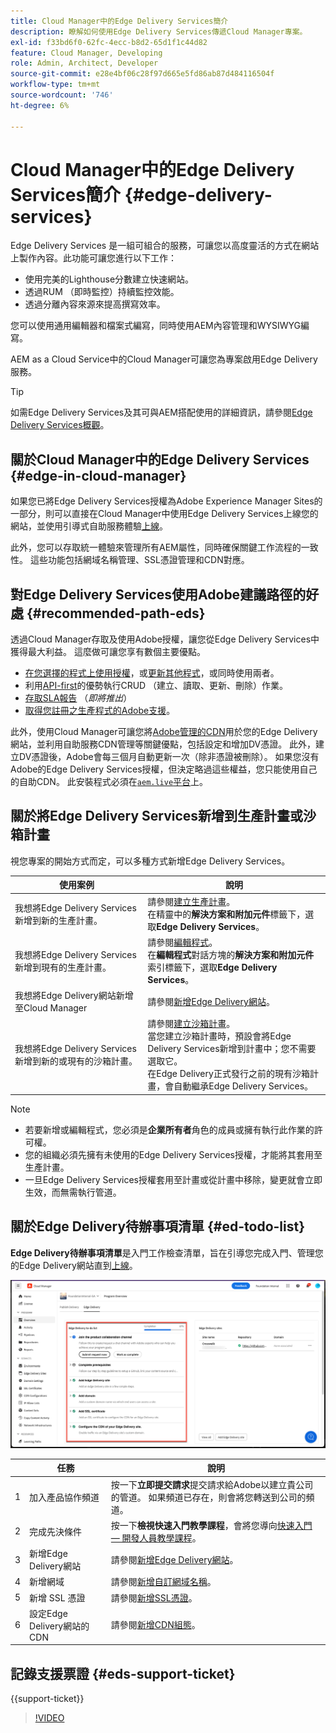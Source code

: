 ```yaml
---
title: Cloud Manager中的Edge Delivery Services簡介
description: 瞭解如何使用Edge Delivery Services傳遞Cloud Manager專案。
exl-id: f33bd6f0-62fc-4ecc-b8d2-65d1f1c44d82
feature: Cloud Manager, Developing
role: Admin, Architect, Developer
source-git-commit: e28e4bf06c28f97d665e5fd86ab87d484116504f
workflow-type: tm+mt
source-wordcount: '746'
ht-degree: 6%

---
```



# Cloud Manager中的Edge Delivery Services簡介 {#edge-delivery-services}

Edge Delivery Services 是一組可組合的服務，可讓您以高度靈活的方式在網站上製作內容。此功能可讓您進行以下工作：

* 使用完美的Lighthouse分數建立快速網站。
* 透過RUM （即時監控）持續監控效能。
* 透過分離內容來源來提高撰寫效率。

您可以使用通用編輯器和檔案式編寫，同時使用AEM內容管理和WYSIWYG編寫。

AEM as a Cloud Service中的Cloud Manager可讓您為專案啟用Edge Delivery服務。

>[!TIP]
>
>如需Edge Delivery Services及其可與AEM搭配使用的詳細資訊，請參閱[Edge Delivery Services概觀](/help/edge/overview.md)。

## 關於Cloud Manager中的Edge Delivery Services {#edge-in-cloud-manager}

如果您已將Edge Delivery Services授權為Adobe Experience Manager Sites的一部分，則可以直接在Cloud Manager中使用Edge Delivery Services上線您的網站，並使用引導式自助服務體驗[上線](/help/implementing/cloud-manager/managing-code/private-repositories.md)。

此外，您可以存取統一體驗來管理所有AEM屬性，同時確保關鍵工作流程的一致性。 這些功能包括網域名稱管理、SSL憑證管理和CDN對應。

## 對Edge Delivery Services使用Adobe建議路徑的好處 {#recommended-path-eds}

透過Cloud Manager存取及使用Adobe授權，讓您從Edge Delivery Services中獲得最大利益。 這麼做可讓您享有數個主要優點。

* [在您選擇的程式上使用授權](/help/implementing/cloud-manager/edge-delivery/add-edge-delivery-site.md)，或[更新其他程式](/help/implementing/cloud-manager/edge-delivery/manage-edge-delivery-sites.md)，或同時使用兩者。
* 利用[API-first](https://developer.adobe.com/experience-cloud/experience-manager-apis/)的優勢執行CRUD （建立、讀取、更新、刪除）作業。
* [存取SLA報告](/help/implementing/cloud-manager/sla-reporting.md) （*即將推出*）
* [取得您註冊之生產程式的Adobe支援](/help/edge/overview.md#support-ticket)。

此外，使用Cloud Manager可讓您將[Adobe管理的CDN](/help/implementing/dispatcher/cdn.md#aem-managed-cdn)用於您的Edge Delivery網站，並利用自助服務CDN管理等關鍵優點，包括設定和增加DV憑證。 此外，建立DV憑證後，Adobe會每三個月自動更新一次（除非憑證被刪除）。 如果您沒有Adobe的Edge Delivery Services授權，但決定略過這些權益，您只能使用自己的自助CDN。 此安裝程式必須在[`aem.live`平台](https://www.aem.live/docs/go-live-checklist#cdn-configuration)上。

## 關於將Edge Delivery Services新增到生產計畫或沙箱計畫

視您專案的開始方式而定，可以多種方式新增Edge Delivery Services。

| 使用案例 | 說明 |
| --- | --- |
| 我想將Edge Delivery Services新增到新的生產計畫。 | 請參閱[建立生產計畫](/help/implementing/cloud-manager/getting-access-to-aem-in-cloud/creating-production-programs.md)。<br>在精靈中的&#x200B;**解決方案和附加元件**&#x200B;標籤下，選取&#x200B;**Edge Delivery Services**。 |
| 我想將Edge Delivery Services新增到現有的生產計畫。 | 請參閱[編輯程式](/help/implementing/cloud-manager/getting-access-to-aem-in-cloud/editing-programs.md)。<br>在&#x200B;**編輯程式**&#x200B;對話方塊的&#x200B;**解決方案和附加元件**&#x200B;索引標籤下，選取&#x200B;**Edge Delivery Services**。 |
| 我想將Edge Delivery網站新增至Cloud Manager | 請參閱[新增Edge Delivery網站](/help/implementing/cloud-manager/edge-delivery/add-edge-delivery-site.md)。 |
| 我想將Edge Delivery Services新增到新的或現有的沙箱計畫。 | 請參閱[建立沙箱計畫](/help/implementing/cloud-manager/getting-access-to-aem-in-cloud/creating-sandbox-programs.md)。<br>當您建立沙箱計畫時，預設會將Edge Delivery Services新增到計畫中；您不需要選取它。<br>在Edge Delivery正式發行之前的現有沙箱計畫，會自動繼承Edge Delivery Services。 |

>[!NOTE]
>
>* 若要新增或編輯程式，您必須是&#x200B;**企業所有者**&#x200B;角色的成員或擁有執行此作業的許可權。
>* 您的組織必須先擁有未使用的Edge Delivery Services授權，才能將其套用至生產計畫。
>* 一旦Edge Delivery Services授權套用至計畫或從計畫中移除，變更就會立即生效，而無需執行管道。


## 關於Edge Delivery待辦事項清單 {#ed-todo-list}

<!-- &#x2460; for "1" inside circle -->

**Edge Delivery待辦事項清單**&#x200B;是入門工作檢查清單，旨在引導您完成入門、管理您的Edge Delivery網站直到[上線](/help/journey-onboarding/go-live-checklist.md)。

![Edge Delivery網站待辦事項清單](/help/implementing/cloud-manager/assets/cm-eds-todo-list.png)

|   | 任務 | 說明 |
| --- | --- | --- |
| 1 | 加入產品協作頻道 | 按一下&#x200B;**立即提交請求**&#x200B;提交請求給Adobe以建立貴公司的管道。 如果頻道已存在，則會將您轉送到公司的頻道。 |
| 2 | 完成先決條件 | 按一下&#x200B;**檢視快速入門教學課程**，會將您導向[快速入門 — 開發人員教學課程](https://www.aem.live/developer/tutorial)。 |
| 3 | 新增Edge Delivery網站 | 請參閱[新增Edge Delivery網站](#eds-add-site)。 |
| 4 | 新增網域 | 請參閱[新增自訂網域名稱](/help/implementing/cloud-manager/custom-domain-names/add-custom-domain-name.md)。 |
| 5 | 新增 SSL 憑證 | 請參閱[新增SSL憑證](/help/implementing/cloud-manager/managing-ssl-certifications/add-ssl-certificate.md)。 |
| 6 | 設定Edge Delivery網站的CDN | 請參閱[新增CDN組態](#add-cdn)。 |


## 記錄支援票證 {#eds-support-ticket}

{{support-ticket}}

>[!VIDEO](https://video.tv.adobe.com/v/3428020?learn=on)

